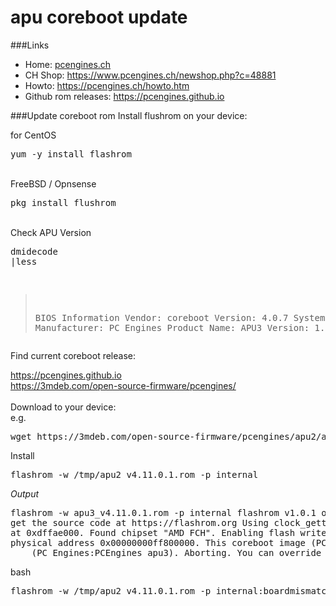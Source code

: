 # apu coreboot update
<!-- date: 2019-12-12 00:00:00 -->
<!-- category: apu -->
<!-- tags: apu,pcengines,coreboot -->

###Links
- Home: <a href="https://www.pcengines.ch">pcengines.ch</a><br>
- CH Shop: <a href="https://www.pcengines.ch/newshop.php?c=48881">https://www.pcengines.ch/newshop.php?c=48881</a><br>
- Howto: <a href="https://pcengines.ch/howto.htm">https://pcengines.ch/howto.htm</a><br>
- Github rom releases: <a href="https://pcengines.github.io">https://pcengines.github.io</a><br>

###Update coreboot rom
Install flushrom on your device:<br>

for CentOS
    <pre>yum -y install flashrom</pre>
    <br>
    FreeBSD / Opnsense
    <pre>pkg install flushrom</pre>
    <br>
    Check APU Version
    <pre>dmidecode |less 
> BIOS Information        Vendor: coreboot        Version: 4.0.7 
> System Information        Manufacturer: PC Engines        Product Name: APU3        Version: 1.0</pre>
Find current coreboot release:<br>

<a href="https://pcengines.github.io" target="_blank">https://pcengines.github.io</a><br>
<a href="https://3mdeb.com/open-source-firmware/pcengines/" target="_blank">https://3mdeb.com/open-source-firmware/pcengines/</a>
<br><br>
Download to your device:
<br>
e.g.
<pre>wget https://3mdeb.com/open-source-firmware/pcengines/apu2/apu2_v4.11.0.1.rom</pre>
Install
<pre>flashrom -w /tmp/apu2_v4.11.0.1.rom -p internal</pre>
*Output*
<pre>flashrom -w apu3_v4.11.0.1.rom -p internal flashrom v1.0.1 on Linux 3.10.0-957.27.2.el7.x86_64 (x86_64) flashrom is free software,<br>get the source code at https://flashrom.org Using clock_gettime for delay loops (clk_id: 1, resolution: 1ns). coreboot table found <br>at 0xdffae000. Found chipset "AMD FCH". Enabling flash write... OK. Found Winbond flash chip "W25Q64.V" (8192 kB, SPI) mapped at <br>physical address 0x00000000ff800000. This coreboot image (PC Engines:apu3) does not appear to be correct for the detected mainboard 
    (PC Engines:PCEngines apu3). Aborting. You can override this with -p internal:boardmismatch=force.</pre>

bash

<pre>flashrom -w /tmp/apu2_v4.11.0.1.rom -p internal:boardmismatch=force</pre>
